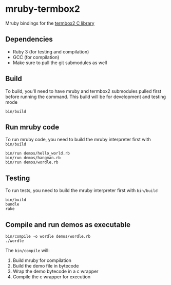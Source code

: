 # mruby-termbox2

Mruby bindings for the [termbox2 C library](https://github.com/termbox/termbox2)

## Dependencies
  
  * Ruby 3 (for testing and compilation)
  * GCC (for compilation)
  * Make sure to pull the git submodules as well

## Build

To build, you'll need to have mruby and termbox2 submodules pulled first before running the command.
This build will be for development and testing mode

    bin/build

## Run mruby code

To run mruby code, you need to build the mruby interpreter first with `bin/build`

    bin/run demos/hello_world.rb
    bin/run demos/hangman.rb
    bin/run demos/wordle.rb
 
## Testing

To run tests, you need to build the mruby interpreter first with `bin/build`

    bin/build
    bundle
    rake

## Compile and run demos as executable

    bin/compile -o wordle demos/wordle.rb
    ./wordle

The `bin/compile` will: 

  1. Build mruby for compilation
  2. Build the demo file in bytecode
  3. Wrap the demo bytecode in a c wrapper
  4. Compile the c wrapper for execution
